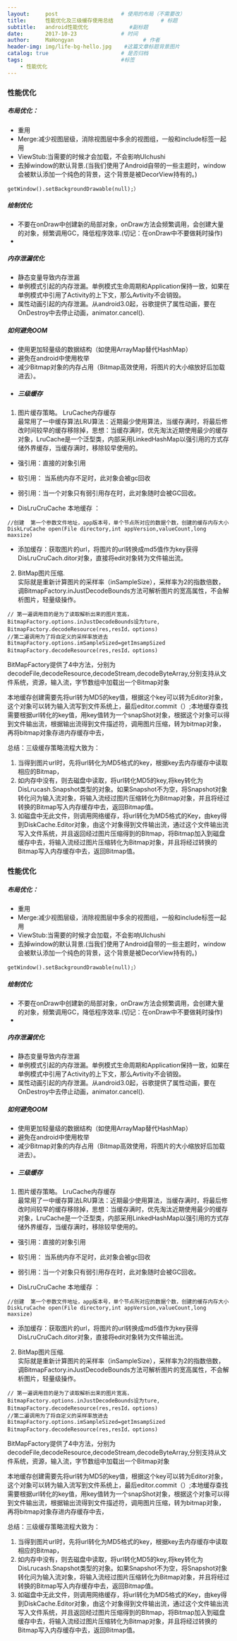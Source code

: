 ```yaml
---
layout:     post                    # 使用的布局（不需要改）
title:      性能优化及三级缓存使用总结               # 标题 
subtitle:   android性能优化             #副标题
date:       2017-10-23              # 时间
author:     MaHongyan                      # 作者
header-img: img/life-bg-hello.jpg    #这篇文章标题背景图片
catalog: true                       # 是否归档
tags:                               #标签
    - 性能优化
---
```


### 性能优化
  
  ##### 布局优化：
  - <include>重用
  - Merge:减少视图层级，消除视图层中多余的视图组，一般和include标签一起用
  - ViewStub:当需要的时候才会加载，不会影响UIchushi
  - 去掉window的默认背景.(当我们使用了Android自带的一些主题时，window会被默认添加一个纯色的背景，这个背景是被DecorView持有的。)
 
```
getWindow().setBackgroundDrawable(null);）
```

##### 绘制优化
- 不要在onDraw中创建新的局部对象，onDraw方法会频繁调用，会创建大量的对象，频繁调用GC，降低程序效率.(切记：在onDraw中不要做耗时操作)
-

##### 内存泄漏优化
- 静态变量导致内存泄漏
- 单例模式引起的内存泄漏。单例模式生命周期和Application保持一致，如果在单例模式中引用了Activity的上下文，那么Avtivity不会销毁。
- 属性动画引起的内存泄漏。从android3.0起，谷歌提供了属性动画，要在OnDestroy中去停止动画，animator.cancel().

##### 如何避免OOM
- 使用更加轻量级的数据结构（如使用ArrayMap替代HashMap）
- 避免在android中使用枚举
- 减少Bitmap对象的内存占用（Bitmap高效使用，将图片的大小缩放好后加载进去）。
- ##### 三级缓存
1. 图片缓存策略。  LruCache内存缓存   
 最常用了一中缓存算法LRU算法：近期最少使用算法，当缓存满时，将最后修改时间较早的缓存移除掉，思想：当缓存满时，优先淘汰近期使用最少的缓存对象，LruCache是一个泛型类，内部采用LinkedHashMap以强引用的方式存储外界缓存，当缓存满时，移除较早使用的。
-  强引用：直接的对象引用
 - 软引用： 当系统内存不足时，此对象会被gc回收
-  弱引用：当一个对象只有弱引用存在时，此对象随时会被GC回收。 

- DisLruCruCache 本地缓存 ：
 
```
//创建  第一个参数文件地址，app版本号，单个节点所对应的数据个数，创建的缓存内存大小
DiskLruCache open(File directory,int appVersion,valueCount,long maxsize)
```
- 添加缓存：获取图片的url，将图片的url转换成md5值作为key获得DisLruCruCach.ditor对象，直接将edit对象转为文件输出流。
2. BitMap图片压缩.   
实际就是重新计算图片的采样率（inSampleSize），采样率为2的指数倍数，调BitmapFactory.inJustDecodeBounds方法可解析图片的宽高属性，不会解析图片，轻量级操作。

```
// 第一遍调用目的是为了读取解析出来的图片宽高，
BitmapFactory.options.inJustDecodeBounds设为ture,
BitmapFactory.decodeResource(res,resId，options)
//第二遍调用为了将自定义的采样率放进去
BitmapFactory.options.imSampleSized=getImsampSized
BitmapFactory.decodeResource(res,resId，options)

```
BitMapFactory提供了4中方法，分别为decodeFile,decodeResource,decodeStream,decodeByteArray,分别支持从文件系统，资源，输入流，字节数组中加载出一个Bitmap对象

本地缓存创建需要先将url转为MD5的key值，根据这个key可以转为Editor对象，这个对象可以转为输入流写到文件系统上，最后editor.commit（）;本地缓存查找需要根据url转化的key值，用key值转为一个snapShot对象，根据这个对象可以得到文件输出流，根据输出流得到文件描述符，调用图片压缩，转为bitmap对象，再将bitmap对象存进内存缓存中去，

总结：三级缓存策略流程大致为：
1. 当得到图片url时，先将url转化为MD5格式的key，根据key去内存缓存中读取相应的Bitmap，
2. 如内存中没有，则去磁盘中读取，将url转化MD5的key,将key转化为DisLrucash.Snapshot类型的对象。如果Snapshot不为空，将Snapshot对象转化问为输入流对象，将输入流经过图片压缩转化为Bitmap对象，并且将经过转换的Bitmap写入内存缓存中去，返回Bitmap值。
3. 如磁盘中无此文件，则调用网络缓存，将url转化为MD5格式的Key，由key得到DiskCache.Editor对象，由这个对象得到文件输出流，通过这个文件输出流写入文件系统，并且返回经过图片压缩得到的BItmap，将Bitmap加入到磁盘缓存中去，将输入流经过图片压缩转化为Bitmap对象，并且将经过转换的Bitmap写入内存缓存中去，返回Bitmap值。


### 性能优化
  
  ##### 布局优化：
  - <include>重用
  - Merge:减少视图层级，消除视图层中多余的视图组，一般和include标签一起用
  - ViewStub:当需要的时候才会加载，不会影响UIchushi
  - 去掉window的默认背景.(当我们使用了Android自带的一些主题时，window会被默认添加一个纯色的背景，这个背景是被DecorView持有的。)
 
```
getWindow().setBackgroundDrawable(null);）
```

##### 绘制优化
- 不要在onDraw中创建新的局部对象，onDraw方法会频繁调用，会创建大量的对象，频繁调用GC，降低程序效率.(切记：在onDraw中不要做耗时操作)
-

##### 内存泄漏优化
- 静态变量导致内存泄漏
- 单例模式引起的内存泄漏。单例模式生命周期和Application保持一致，如果在单例模式中引用了Activity的上下文，那么Avtivity不会销毁。
- 属性动画引起的内存泄漏。从android3.0起，谷歌提供了属性动画，要在OnDestroy中去停止动画，animator.cancel().

##### 如何避免OOM
- 使用更加轻量级的数据结构（如使用ArrayMap替代HashMap）
- 避免在android中使用枚举
- 减少Bitmap对象的内存占用（Bitmap高效使用，将图片的大小缩放好后加载进去）。
- ##### 三级缓存
1. 图片缓存策略。  LruCache内存缓存   
 最常用了一中缓存算法LRU算法：近期最少使用算法，当缓存满时，将最后修改时间较早的缓存移除掉，思想：当缓存满时，优先淘汰近期使用最少的缓存对象，LruCache是一个泛型类，内部采用LinkedHashMap以强引用的方式存储外界缓存，当缓存满时，移除较早使用的。
-  强引用：直接的对象引用
 - 软引用： 当系统内存不足时，此对象会被gc回收
-  弱引用：当一个对象只有弱引用存在时，此对象随时会被GC回收。 

- DisLruCruCache 本地缓存 ：
 
```
//创建  第一个参数文件地址，app版本号，单个节点所对应的数据个数，创建的缓存内存大小
DiskLruCache open(File directory,int appVersion,valueCount,long maxsize)
```
- 添加缓存：获取图片的url，将图片的url转换成md5值作为key获得DisLruCruCach.ditor对象，直接将edit对象转为文件输出流。
2. BitMap图片压缩.   
实际就是重新计算图片的采样率（inSampleSize），采样率为2的指数倍数，调BitmapFactory.inJustDecodeBounds方法可解析图片的宽高属性，不会解析图片，轻量级操作。

```
// 第一遍调用目的是为了读取解析出来的图片宽高，
BitmapFactory.options.inJustDecodeBounds设为ture,
BitmapFactory.decodeResource(res,resId，options)
//第二遍调用为了将自定义的采样率放进去
BitmapFactory.options.imSampleSized=getImsampSized
BitmapFactory.decodeResource(res,resId，options)

```
BitMapFactory提供了4中方法，分别为decodeFile,decodeResource,decodeStream,decodeByteArray,分别支持从文件系统，资源，输入流，字节数组中加载出一个Bitmap对象

本地缓存创建需要先将url转为MD5的key值，根据这个key可以转为Editor对象，这个对象可以转为输入流写到文件系统上，最后editor.commit（）;本地缓存查找需要根据url转化的key值，用key值转为一个snapShot对象，根据这个对象可以得到文件输出流，根据输出流得到文件描述符，调用图片压缩，转为bitmap对象，再将bitmap对象存进内存缓存中去，

总结：三级缓存策略流程大致为：
1. 当得到图片url时，先将url转化为MD5格式的key，根据key去内存缓存中读取相应的Bitmap，
2. 如内存中没有，则去磁盘中读取，将url转化MD5的key,将key转化为DisLrucash.Snapshot类型的对象。如果Snapshot不为空，将Snapshot对象转化问为输入流对象，将输入流经过图片压缩转化为Bitmap对象，并且将经过转换的Bitmap写入内存缓存中去，返回Bitmap值。
3. 如磁盘中无此文件，则调用网络缓存，将url转化为MD5格式的Key，由key得到DiskCache.Editor对象，由这个对象得到文件输出流，通过这个文件输出流写入文件系统，并且返回经过图片压缩得到的BItmap，将Bitmap加入到磁盘缓存中去，将输入流经过图片压缩转化为Bitmap对象，并且将经过转换的Bitmap写入内存缓存中去，返回Bitmap值。


